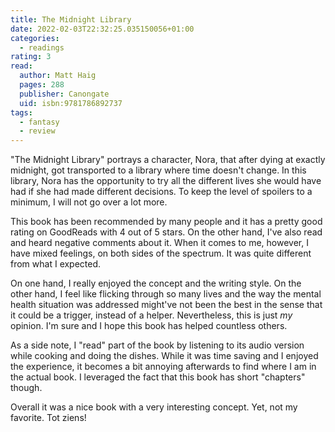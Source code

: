 ```yaml
---
title: The Midnight Library
date: 2022-02-03T22:32:25.035150056+01:00
categories:
  - readings
rating: 3
read:
  author: Matt Haig
  pages: 288
  publisher: Canongate
  uid: isbn:9781786892737
tags:
  - fantasy
  - review
---
```


"The Midnight Library" portrays a character, Nora, that after dying at exactly midnight, got transported to a library where time doesn't change. In this library, Nora has the opportunity to try all the different lives she would have had if she had made different decisions. To keep the level of spoilers to a minimum, I will not go over a lot more.

This book has been recommended by many people and it has a pretty good rating on GoodReads with 4 out of 5 stars. On the other hand, I've also read and heard negative comments about it. When it comes to me, however, I have mixed feelings, on both sides of the spectrum. It was quite different from what I expected.

On one hand, I really enjoyed the concept and the writing style. On the other hand, I feel like flicking through so many lives and the way the mental health situation was addressed might've not been the best in the sense that it could be a trigger, instead of a helper. Nevertheless, this is just _my_ opinion. I'm sure and I hope this book has helped countless others.

As a side note, I "read" part of the book by listening to its audio version while cooking and doing the dishes. While it was time saving and I enjoyed the experience, it becomes a bit annoying afterwards to find where I am in the actual book. I leveraged the fact that this book has short "chapters" though.

Overall it was a nice book with a very interesting concept. Yet, not my favorite. Tot ziens!
